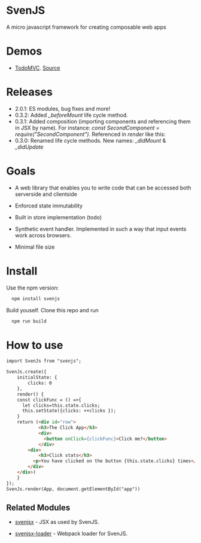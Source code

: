 # SvenJS

A micro javascript framework for creating composable web apps

# Demos

  - [TodoMVC](http://svenanders.github.io/svenjs-todomvc/). [Source](https://github.com/svenanders/svenjs-todomvc)

# Releases

 - 2.0.1: ES modules, bug fixes and more!
 - 0.3.2: Added *_beforeMount* life cycle method. 
 - 0.3.1: Added composition (importing components and referencing them in JSX by name). For instance: _const SecondComponent = require("SecondComponent")_. Referenced in _render_ like this: _<SecondComponent />_
 - 0.3.0: Renamed life cycle methods. New names: *_didMount* & *_didUpdate*
 
# Goals

 - A web library that enables you to write code that can be accessed both serverside and clientside

 - Enforced state immutability

 - Built in store implementation (todo)

 - Synthetic event handler. Implemented in such a way that input events work across browsers.

 - Minimal file size

# Install

Use the npm version:

```bash
  npm install svenjs
```

Build youself. Clone this repo and run

```bash
  npm run build
```

# How to use 

```html
import SvenJs from "svenjs";

SvenJs.create({
    initialState: {
        clicks: 0
    },
    render() {
    const clickFunc = () =>{
      let clicks=this.state.clicks;
      this.setState({clicks: ++clicks });
    }
    return (<div id="row">
            <h3>The Click App</h3>
            <div>
              <button onClick={clickFunc}>Click me?</button>
            </div>
        <div>
            <h3>Click stats</h3>
          <p>You have clicked on the button {this.state.clicks} times</p>
        </div>
    </div>)
    }
});
SvenJs.render(App, document.getElementById("app"))
```

## Related Modules

* [svenjsx](https://github.com/svenanders/svenjsx) - JSX as used by SvenJS.

* [svenjsx-loader](https://github.com/svenanders/svenjsx-loader) - Webpack loader for SvenJS.

